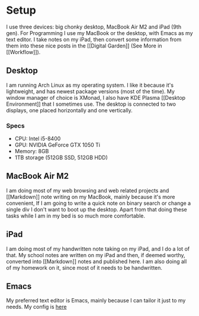 # Setup

I use three devices: big chonky desktop, MacBook Air M2 and iPad (9th gen).
For Programming I use my MacBook or the desktop, with Emacs as my text editor.
I take notes on my iPad, then convert some information from them
into these nice posts in the [[Digital Garden]] (See More in [[Workflow]]).

## Desktop

I am running Arch Linux as my operating system. I like it because it's lightweight,
and has newest package versions (most of the time). My window manager of choice is XMonad,
I also have KDE Plasma [[Desktop Environment]] that I sometimes use.
The desktop is connected to two displays, one placed horizontally and one vertically.

### Specs

- CPU: Intel i5-8400
- GPU: NVIDIA GeForce GTX 1050 Ti
- Memory: 8GB
- 1TB storage (512GB SSD, 512GB HDD)

## MacBook Air M2

I am doing most of my web browsing and web related projects and [[Markdown]]
note writing on my MacBook, mainly because it's more convenient,
If I am going to write a quick note on binary search or change a single div
I don't want to boot up the desktop. Apart from that
doing these tasks while I am in my bed is so much more comfortable.

## iPad

I am doing most of my handwritten note taking on my iPad, and I do a lot of that.
My school notes are written on my iPad and then, if deemed worthy, converted into [[Markdown]]
notes and published here. I am also doing all of my homework on it, since most of it
needs to be handwritten.

## Emacs

My preferred text editor is Emacs, mainly because I can tailor it just to my needs. My config is [here](./code/init.el.html)
